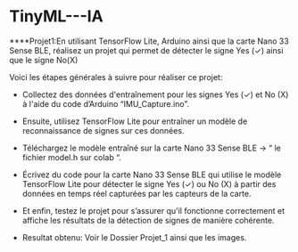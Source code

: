 # TinyML---IA
****Projet1:En utilisant TensorFlow Lite, Arduino ainsi que la carte Nano 33 Sense BLE, réalisez un projet qui permet de détecter le signe Yes (✓) ainsi que le signe No(X)

Voici les étapes générales à suivre pour réaliser ce projet:

- Collectez des données d'entraînement pour les signes Yes (✓) et No (X) à l'aide      du code d’Arduino “IMU_Capture.ino”.

- Ensuite, utilisez TensorFlow Lite pour entraîner un modèle de reconnaissance de signes sur ces données.

- Téléchargez le modèle entraîné sur la carte Nano 33 Sense BLE → “ le fichier model.h sur colab “.

- Écrivez du code pour la carte Nano 33 Sense BLE qui utilise le modèle TensorFlow Lite pour détecter le signe Yes (✓) ou No (X) à partir des données en temps réel   capturées par les capteurs de la carte.

- Et enfin, testez le projet pour s’assurer qu'il fonctionne correctement et affiche les résultats de la détection de signes de manière cohérente.


 * Resultat obtenu: Voir le Dossier Projet_1 ainsi que les images.
